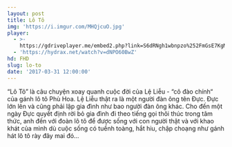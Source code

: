 ```yaml
---
layout: post
title: Lô Tô
img: 'https://i.imgur.com/MHQjcuO.jpg'
player:
  - >-
    https://gdriveplayer.me/embed2.php?link=S6dRNgh1wbnpzo%252FmGsE7KgMAHoXRdmRtqptDxoVpHxm0c9HUJCcUjw4DY8p4EXi01rLzpsrVeYK%252BobTxEDHKGXe1yKgwyKmFxmH39eG1GxJBQgUZFjpqyWabo5ZjrUplQhheXELDORfzBpkbnoEgckGC6GWOiCPYzr1siWSBkQDmCSkzaJTKzp6xH8T4BQGkfaZyVq7%252Bf9LV4TlKJ0W%252BwG
  - 'https://hydrax.net/watch?v=dNPO60BwZ'
hd: FHD
slug: lo-to
date: '2017-03-31 12:00:00'
---
```


“Lô Tô” là câu chuyện xoay quanh cuộc đời của Lệ Liễu - “cô đào chính“ của gánh lô tô Phù Hoa. Lệ Liễu thật ra là một người đàn ông tên Đực. Đực lớn lên và cũng phải lập gia đình như bao người đàn ông khác. Cho đến một ngày Đực quyết định rời bỏ gia đình đi theo tiếng gọi thôi thúc trong tâm thức, anh đến với đoàn lô tô để được sống với con người thật và với khao khát của mình dù cuộc sống có tuềnh toàng, hắt hiu, chập choạng như gánh hát lô tô rày đây mai đó…
